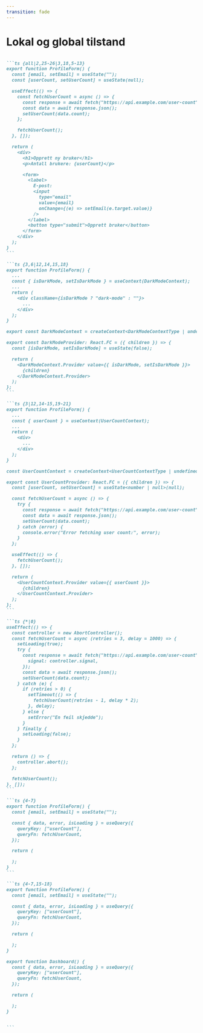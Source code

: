 ```yaml
---
transition: fade
---
```


# Lokal og global tilstand

````md magic-move {lines: true}

```ts {all|2,25-26|3,18,5-13}
export function ProfileForm() {
  const [email, setEmail] = useState("");
  const [userCount, setUserCount] = useState(null);

  useEffect(() => {
    const fetchUserCount = async () => {
      const response = await fetch("https://api.example.com/user-count");
      const data = await response.json();
      setUserCount(data.count);
    };

    fetchUserCount();
  }, []);

  return (
    <div>
      <h1>Opprett ny bruker</h1>
      <p>Antall brukere: {userCount}</p>

      <form>
        <label>
          E-post:
          <input
            type="email"
            value={email}
            onChange={(e) => setEmail(e.target.value)}
          />
        </label>
        <button type="submit">Opprett bruker</button>
      </form>
    </div>
  );
}
```

```ts {3,6|12,14,15,18}
export function ProfileForm() {
  ...
  const { isDarkMode, setIsDarkMode } = useContext(DarkModeContext);
  ...
  return (
    <div className={isDarkMode ? "dark-mode" : ""}>
      ...
    </div>
  );
}

export const DarkModeContext = createContext<DarkModeContextType | undefined>(undefined);

export const DarkModeProvider: React.FC = ({ children }) => {
  const [isDarkMode, setIsDarkMode] = useState(false);

  return (
    <DarkModeContext.Provider value={{ isDarkMode, setIsDarkMode }}>
      {children}
    </DarkModeContext.Provider>
  );
};
```

```ts {3|12,14-15,19-21}
export function ProfileForm() {
  ...
  const { userCount } = useContext(UserCountContext);
  ...
  return (
    <div>
      ...
    </div>
  );
}

const UserCountContext = createContext<UserCountContextType | undefined>(undefined);

export const UserCountProvider: React.FC = ({ children }) => {
  const [userCount, setUserCount] = useState<number | null>(null);

  const fetchUserCount = async () => {
    try {
      const response = await fetch("https://api.example.com/user-count");
      const data = await response.json();
      setUserCount(data.count);
    } catch (error) {
      console.error("Error fetching user count:", error);
    }
  };

  useEffect(() => {
    fetchUserCount();
  }, []);

  return (
    <UserCountContext.Provider value={{ userCount }}>
      {children}
    </UserCountContext.Provider>
  );
};
```

```ts {*|0}
useEffect(() => {
  const controller = new AbortController();
  const fetchUserCount = async (retries = 3, delay = 1000) => {
    setLoading(true);
    try {
      const response = await fetch("https://api.example.com/user-count", {
        signal: controller.signal,
      });
      const data = await response.json();
      setUserCount(data.count);
    } catch (e) {
      if (retries > 0) {
        setTimeout(() => {
          fetchUserCount(retries - 1, delay * 2);
        }, delay);
      } else {
        setError("En feil skjedde");
      }
    } finally {
      setLoading(false);
    }
  };

  return () => {
    controller.abort();
  };

  fetchUserCount();
}, []);
```

```ts {4-7}
export function ProfileForm() {
  const [email, setEmail] = useState("");

  const { data, error, isLoading } = useQuery({
    queryKey: ["userCount"],
    queryFn: fetchUserCount,
  });

  return (

  );
}
```

```ts {4-7,15-18}
export function ProfileForm() {
  const [email, setEmail] = useState("");

  const { data, error, isLoading } = useQuery({
    queryKey: ["userCount"],
    queryFn: fetchUserCount,
  });

  return (

  );
}

export function Dashboard() {
  const { data, error, isLoading } = useQuery({
    queryKey: ["userCount"],
    queryFn: fetchUserCount,
  });

  return (

  );
}


```

````

<!-- 
Tilbake til det første kode-eksempelet vi så, hvilken del av denne koden er lokal eller global?

[click] Igjen ser vi denne klient-tilstanden for skjemafeltet epost. Denne tilstanden bor kun i denne komponenten, så den er lokal.

[click] Så har vi tilstanden for antall brukere. Den hentes her inne med en fetch i en useEffect. Denne tilstanden er også lokal. Den eksponeres ikke ut.

[click] Et typisk eksempel på global klient-tilstand er darkmode. Her bruker vi React context til å hente ut dark-mode verdier. 

[click] En React context er altså et sted vi definerer en tilstand, som vi kan konsumere flere steder i applikasjonen.

[click] Når det gjelder hentingen av data, så kunne vi også ha hentet data én gang, og lagt den tilgjengelig i en contextprovider for å gjøre den global.

[click] Men da kommer vi tilbake igjen med problemet vi først snakket om - det er mange hensyn å ta ved denne måten å hente asynkron data.

[click] Så hva gjør vi?

[click] Det er ikke for ingen grunn jeg har prekt så mye om TanStack Query. Den dataen vi henter med TanStack query er også global.

[click] Det betyr at andre deler av applikasjonen får tilgang til den cachede dataen i TanStack Query, og må ikke nødvendigvis gjøre en ny request. Og det med bare så få kodelinjer.

-->